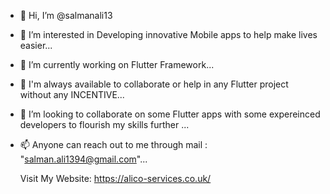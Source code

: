 - 👋 Hi, I’m @salmanali13
- 👀 I’m interested in Developing innovative Mobile apps to help make lives easier...
- 🌱 I’m currently working on Flutter Framework...
- 🤝 I'm always available to collaborate or help in any Flutter project without any INCENTIVE...  
- 💞️ I’m looking to collaborate on some Flutter apps with some expereinced developers to flourish my skills further  ...
- 📫 Anyone can  reach out to me through mail : "salman.ali1394@gmail.com"...

  Visit My Website: https://alico-services.co.uk/

<!---
salmanali13/salmanali13 is a ✨ special ✨ repository because its `README.md` (this file) appears on your GitHub profile.
You can click the Preview link to take a look at your changes.
--->
